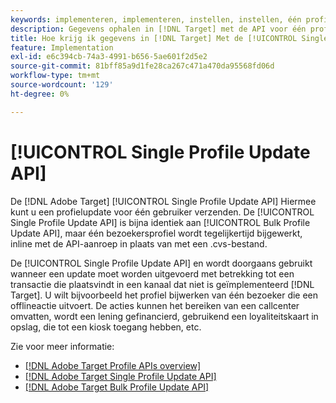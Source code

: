 ```yaml
---
keywords: implementeren, implementeren, instellen, instellen, één profielupdate
description: Gegevens ophalen in [!DNL Target] met de API voor één profielupdate.
title: Hoe krijg ik gegevens in [!DNL Target] Met de [!UICONTROL Single Profile Update API]?
feature: Implementation
exl-id: e6c394cb-74a3-4991-b656-5ae601f2d5e2
source-git-commit: 81bff85a9d1fe28ca267c471a470da95568fd06d
workflow-type: tm+mt
source-wordcount: '129'
ht-degree: 0%

---
```


# [!UICONTROL Single Profile Update API]

De [!DNL Adobe Target] [!UICONTROL Single Profile Update API] Hiermee kunt u een profielupdate voor één gebruiker verzenden. De [!UICONTROL Single Profile Update API] is bijna identiek aan [!UICONTROL Bulk Profile Update API], maar één bezoekersprofiel wordt tegelijkertijd bijgewerkt, inline met de API-aanroep in plaats van met een .cvs-bestand.

De [!UICONTROL Single Profile Update API] en wordt doorgaans gebruikt wanneer een update moet worden uitgevoerd met betrekking tot een transactie die plaatsvindt in een kanaal dat niet is geïmplementeerd [!DNL Target]. U wilt bijvoorbeeld het profiel bijwerken van één bezoeker die een offlineactie uitvoert. De acties kunnen het bereiken van een callcenter omvatten, wordt een lening gefinancierd, gebruikend een loyaliteitskaart in opslag, die tot een kiosk toegang hebben, etc.

Zie voor meer informatie:

* [[!DNL Adobe Target Profile APIs overview]](/help/dev/administer/profile-api/profile-api-overview.md)
* [[!DNL Adobe Target Single Profile Update API]](/help/dev/administer/profile-api/profile-single-api.md)
* [[!DNL Adobe Target Bulk Profile Update API]](/help/dev/administer/profile-api/profile-bulk-api.md)
